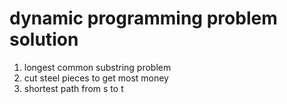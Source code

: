 # dynamic programming problem solution
1. longest common substring problem
2. cut steel pieces to get most money
3. shortest path from s to t
